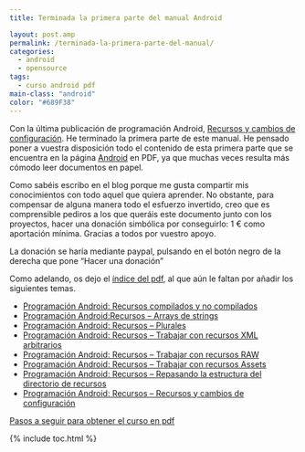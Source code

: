 ```yaml
---
title: Terminada la primera parte del manual Android

layout: post.amp
permalink: /terminada-la-primera-parte-del-manual/
categories:
  - android
  - opensource
tags:
  - curso android pdf
main-class: "android"
color: "#689F38"
---
```

[<amp-img on="tap:lightbox1" role="button" tabindex="0" layout="responsive" id="logo" name="droid" class="icono" width="128px" height="128px" />][1]

Con la última publicación de programación Android, [Recursos y cambios de configuración][2]. He terminado la primera parte de este manual. He pensado poner a vuestra disposición todo el contenido de esta primera parte que se encuentra en la página [Android][3] en PDF, ya que muchas veces resulta más cómodo leer documentos en papel.

Como sabéis escribo en el blog porque me gusta compartir mis conocimientos con todo aquel que quiera aprender. No obstante, para compensar de alguna manera todo el esfuerzo invertido, creo que es comprensible pediros a los que queráis este documento junto con los proyectos, hacer una donación simbólica por conseguirlo: 1 € como aportación mínima. Gracias a todos por vuestro apoyo.

La donación se haría mediante paypal, pulsando en el botón negro de la derecha que pone &#8220;Hacer una donación&#8221;

Como adelando, os dejo el [índice del pdf][4], al que aún le faltan por añadir los siguientes temas.


<!--ad-->
<ul >
<li>
<a href="/programacion-android-recursos">Programación Android: Recursos compilados y no compilados</a>
</li>
<li>
<a href="/programacion-android-recursos-arrays-de">Programación Android:Recursos &#8211; Arrays de strings</a>
</li>
<li>
<a href="/programacion-android-recursos-plurales">Programación Android: Recursos &#8211; Plurales</a>
</li>
<li>
<a href="/programacion-android-recursos-trabajar.html">Programación Android: Recursos &#8211; Trabajar con recursos XML arbitrarios</a>
</li>
<li>
<a href="/programacion-android-recursos-trabajar">Programación Android: Recursos &#8211; Trabajar con recursos RAW</a>
</li>
<li>
<a href="/programacion-android-recursos-trabajar_04.html">Programación Android: Recursos &#8211; Trabajar con recursos Assets</a>
</li>
<li>
<a href="/programacion-android-recursos-repasando">Programación Android: Recursos &#8211; Repasando la estructura del directorio de recursos</a>
</li>
<li>
<a href="/programacion-android-recursos-recursos">Programación Android: Recursos &#8211; Recursos y cambios de configuración</a>
</li>
</ul>
<p class="alert">
<a href="/disponible-la-primera-parte-del-curso/">Pasos a seguir para obtener el curso en pdf</a>
</p>



 [1]: /terminada-la-primera-parte-del-manual
 [2]: /programacion-android-recursos-recursos
 [3]: /guia-de-desarrollo-android
 [4]: http://www.megaupload.com/?d=RDZ1J1MQ

{% include toc.html %}
